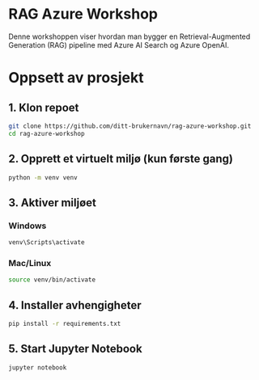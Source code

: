 # RAG Azure Workshop

Denne workshoppen viser hvordan man bygger en Retrieval-Augmented Generation (RAG) pipeline med Azure AI Search og Azure OpenAI.

# Oppsett av prosjekt

## 1. Klon repoet

```sh
git clone https://github.com/ditt-brukernavn/rag-azure-workshop.git
cd rag-azure-workshop
```

## 2. Opprett et virtuelt miljø (kun første gang)

```sh
python -m venv venv
```

## 3. Aktiver miljøet

### Windows

```sh
venv\Scripts\activate
```

### Mac/Linux

```sh
source venv/bin/activate
```

## 4. Installer avhengigheter

```sh
pip install -r requirements.txt
```

## 5. Start Jupyter Notebook

```sh
jupyter notebook
```
